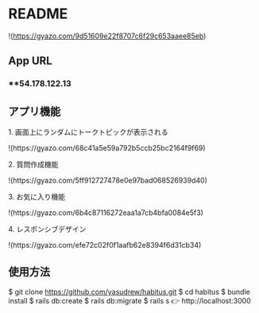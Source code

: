 # README

!(https://gyazo.com/9d51609e22f8707c6f29c653aaee85eb)

## App URL

### **54.178.122.13

## アプリ機能
<p>1. 画面上にランダムにトークトピックが表示される</p>
!(https://gyazo.com/68c41a5e59a792b5ccb25bc2164f9f69)

<p>2. 質問作成機能</p>
!(https://gyazo.com/5ff912727478e0e97bad068526939d40)

<p>3. お気に入り機能</p>
!(https://gyazo.com/6b4c87116272eaa1a7cb4bfa0084e5f3)

<p>4. レスポンシブデザイン</p>
!(https://gyazo.com/efe72c02f0f1aafb62e8394f6d31cb34)

## 使用方法
$ git clone https://github.com/yasudrew/habitus.git
$ cd habitus
$ bundle install
$ rails db:create
$ rails db:migrate
$ rails s
👉 http://localhost:3000


